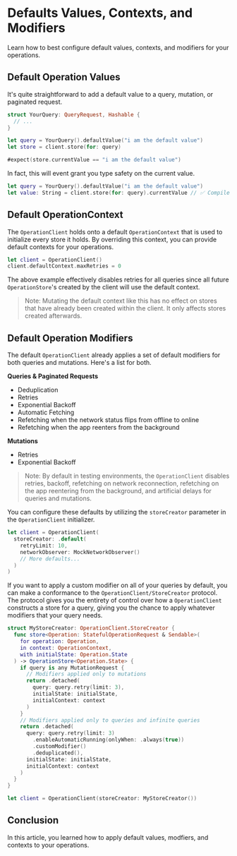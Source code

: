 # Defaults Values, Contexts, and Modifiers

Learn how to best configure default values, contexts, and modifiers for your operations.

## Default Operation Values

It's quite straightforward to add a default value to a query, mutation, or paginated request.

```swift
struct YourQuery: QueryRequest, Hashable {
  // ...
}

let query = YourQuery().defaultValue("i am the default value")
let store = client.store(for: query)

#expect(store.currentValue == "i am the default value")
```

In fact, this will event grant you type safety on the current value.

```swift
let query = YourQuery().defaultValue("i am the default value")
let value: String = client.store(for: query).currentValue // ✅ Compiles
```

## Default OperationContext

The ``OperationClient`` holds onto a default ``OperationContext`` that is used to initialize every store it holds. By overriding this context, you can provide default contexts for your operations.

```swift
let client = OperationClient()
client.defaultContext.maxRetries = 0
```

The above example effectively disables retries for all queries since all future ``OperationStore``'s created by the client will use the default context.

> Note: Mutating the default context like this has no effect on stores that have already been created within the client. It only affects stores created afterwards.

## Default Operation Modifiers

The default `OperationClient` already applies a set of default modifiers for both queries and mutations. Here's a list for both.

**Queries & Paginated Requests**
- Deduplication
- Retries
- Exponential Backoff
- Automatic Fetching
- Refetching when the network status flips from offline to online
- Refetching when the app reenters from the background

**Mutations**
- Retries
- Exponential Backoff

> Note: By default in testing environments, the `OperationClient` disables retries, backoff, refetching on network reconnection, refetching on the app reentering from the background, and artificial delays for queries and mutations.

You can configure these defaults by utilizing the `storeCreator` parameter in the `OperationClient` initializer.

```swift
let client = OperationClient(
  storeCreator: .default(
    retryLimit: 10,
    networkObserver: MockNetworkObserver()
    // More defaults...
  )
)
```

If you want to apply a custom modifier on all of your queries by default, you can make a conformance to the ``OperationClient/StoreCreator`` protocol. The protocol gives you the entirety of control over how a `OperationClient` constructs a store for a query, giving you the chance to apply whatever modifiers that your query needs.

```swift
struct MyStoreCreator: OperationClient.StoreCreator {
  func store<Operation: StatefulOperationRequest & Sendable>(
    for operation: Operation,
    in context: OperationContext,
    with initialState: Operation.State
  ) -> OperationStore<Operation.State> {
    if query is any MutationRequest {
      // Modifiers applied only to mutations
      return .detached(
        query: query.retry(limit: 3),
        initialState: initialState,
        initialContext: context
      )
    }
    // Modifiers applied only to queries and infinite queries
    return .detached(
      query: query.retry(limit: 3)
        .enableAutomaticRunning(onlyWhen: .always(true))
        .customModifier()
        .deduplicated(),
      initialState: initialState,
      initialContext: context
    )
  }
}

let client = OperationClient(storeCreator: MyStoreCreator())
```

## Conclusion

In this article, you learned how to apply default values, modfiers, and contexts to your operations.
